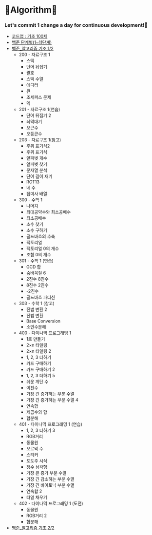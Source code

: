 # 🥇Algorithm🥇
### Let's commit 1 change a day for continuous development!💪
- [코드업 : 기초 100제](https://codeup.kr/problemsetsol.php?psid=33)
- [백준 단계별(1~11단계)](https://www.acmicpc.net/step)
- [백준_알고리즘 기초 1/2](https://code.plus/course/41)
    - 200 - 자료구조 1
        - 스택
        - 단어 뒤집기
        - 괄호
        - 스택 수열
        - 에디터
        - 큐
        - 조세퍼스 문제
        - 덱
    - 201 - 자료구조 1(연습)
        - 단어 뒤집기 2
        - 쇠막대기
        - 오큰수
        - 오등큰수
    - 203 - 자료구조 1(참고)
        - 후위 표기식2
        - 후위 표기식
        - 알파벳 개수
        - 알파벳 찾기
        - 문자열 분석
        - 단어 길이 재기
        - ROT13
        - 네 수
        - 접미사 배열
    - 300 - 수학 1
        - 나머지
        - 최대공약수와 최소공배수
        - 최소공배수
        - 소수 찾기
        - 소수 구하기
        - 골드바흐의 추측
        - 팩토리얼
        - 팩토리얼 0의 개수
        - 조합 0의 개수
    - 301 - 수학 1 (연습)
        - GCD 합
        - 숨바꼭질 6
        - 2진수 8진수
        - 8진수 2진수
        - -2진수
        - 골드바흐 파티션
    - 303 - 수학 1 (참고)
        - 진법 변환 2
        - 진법 변환
        - Base Conversion
        - 소인수분해
    - 400 - 다이나믹 프로그래밍 1
        - 1로 만들기
        - 2×n 타일링
        - 2×n 타일링 2
        - 1, 2, 3 더하기
        - 카드 구매하기
        - 카드 구매하기 2
        - 1, 2, 3 더하기 5
        - 쉬운 계단 수
        - 이친수
        - 가장 긴 증가하는 부분 수열
        - 가장 긴 증가하는 부분 수열 4
        - 연속합
        - 제곱수의 합
        - 합분해
    - 401 - 다이나믹 프로그래밍 1 (연습)
        - 1, 2, 3 더하기 3
        - RGB거리
        - 동물원
        - 오르막 수
        - 스티커
        - 포도주 시식
        - 정수 삼각형
        - 가장 큰 증가 부분 수열
        - 가장 긴 감소하는 부분 수열
        - 가장 긴 바이토닉 부분 수열
        - 연속합 2
        - 타일 채우기
    - 402 - 다이나믹 프로그래밍 1 (도전)
        - 동물원
        - RGB거리 2
        - 합분해
- [백준_알고리즘 기초 2/2](https://code.plus/course/42) 
